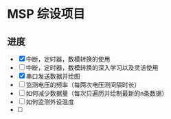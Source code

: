 # MSP  综设项目
## 进度
- [x] 中断，定时器，数模转换的使用
- [ ] 中断，定时器，数模转换的深入学习以及灵活使用
- [x] 串口发送数据并绘图
- [ ] 监测电压的频率（每两次电压测间隔时长）
- [ ] 如何减少数据量（每次只遍历并绘制最新的n条数据） 
- [ ] 如何监测外设温度
- [ ] 

